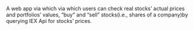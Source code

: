A web app via which via which users can check real stocks’ actual prices and portfolios’ values, “buy” and “sell” stocks(i.e., shares of a company)by querying IEX Api for stocks’ prices.
